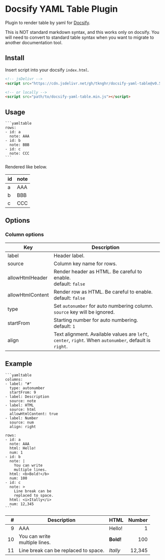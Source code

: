 # Docsify YAML Table Plugin

Plugin to render table by yaml for [Docsify](https://github.com/docsifyjs/docsify).

This is NOT standard markdown syntax, and this works only on docsify.
You will need to convert to standard table syntax when you want to migrate to another documentation tool.

## Install

Insert script into your docsify `index.html`.

```html
<!-- jsDelivr -->
<script src="https://cdn.jsdelivr.net/gh/tknghr/docsify-yaml-table@v0.5.0/dist/docsify-yaml-table.min.js"></script>

<!-- or locally -->
<script src="path/to/docsify-yaml-table.min.js"></script>
```

## Usage

~~~
```yamltable
rows:
- id: a
  note: AAA
- id: b
  note: BBB
- id: c
  note: CCC
```
~~~

Rendered like below.

| id | note        |
|----|-------------|
| a  | AAA         |
| b  | BBB         |
| c  | CCC         |


## Options

### Column options

| Key              | Description   |
|------------------|---------------|
| label            | Header label. |
| source           | Column key name for rows. |
| allowHtmlHeader  | Render header as HTML. Be careful to enable.<br>default: `false` |
| allowHtmlContent | Render row as HTML. Be careful to enable.<br>default: `false` |
| type             | Set `autonumber` for auto numbering column.<br>`source` key will be ignored. |
| startFrom        | Starting number for auto numbering.<br>default: `1` |
| align            | Text alignment. Available values are `left`, `center`, `right`. When `autonumber`, default is `right`. |

## Example

~~~
```yamltable
columns:
- label: "#"
  type: autonumber
  startFrom: 9
- label: Description
  source: note
- label: HTML
  source: html
  allowHtmlContent: true
- label: Number
  source: num
  align: right

rows:
- id: a
  note: AAA
  html: Hello!
  num: 1
- id: b
  note: |
    You can write
    multiple lines.
  html: <b>Bold!</b>
  num: 100
- id: c
  note: >
    Line break can be
    replaced to space.
  html: <i>Itally</i>
  num: 12,345
```
~~~

| #  | Description | HTML   | Number |
|---:|-------------|--------|-------:|
| 9  | AAA         | Hello! | 1      |
| 10 | You can write<br>multiple lines. | <b>Bold!</b> | 100 |
| 11 | Line break can be replaced to space. | <i>Itally</i> | 12,345 |

